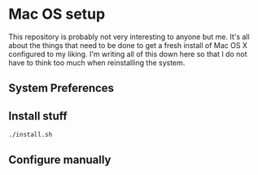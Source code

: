 # Mac OS setup
This repository is probably not very interesting to anyone but me. It's all about the things that need to be done to get a fresh install of Mac OS X configured to my liking. I'm writing all of this down here so that I do not have to think too much when reinstalling the system.

## System Preferences

## Install stuff

```bash
./install.sh
```

## Configure manually

<!-- - Git
  - Add user.name and user.email to global config
  - Set `~/.gitignore` as `core.excludesfile`
- iTerm 2
  - General
    - :x: Copy to pasteboard on selection
  - Profiles
    - Colors: Solarized Dark preset
    - Text: 13pt
    - Terminal: :white_check_mark: Unlimited scrollback
  - Pointer
    - :x: Middle button single click - Paste from clipboard -->